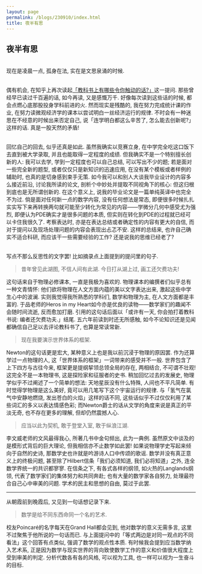 ```yaml
---
layout: page
permalink: /blogs/230910/index.html
title: 夜半有思
---
```


## 夜半有思

<br>现在是凌晨一点, 孤身在法, 实在是文思泉涌的时候.

<br>偶有机会, 在知乎上再次读起[「教科书上有哪些令你触动的话?」](https://www.zhihu.com/question/55680501)这一提问. 那些曾经早已读过千百遍的话, 如今再读, 又是感慨万千. 好像每次读到这些话的时候, 都会点燃心底那股投身学科前进的火. 然而现实是残酷的, 我在努力完成统计课的作业, 在努力读微观经济学的课本以尝试明白一丝经济运行的规律. 不时会有一种迷思在不经意的时候出来否定自己, 说「连学明白都这么辛苦了, 怎么能去创新呢?」这样的话. 真是一股天然的矛盾! 

<br>回忆自己的回去, 似乎还真是如此. 虽然我确实以竞赛立身, 在中学完全吃这口饭下去直到被大学录取, 并且也能取得一定程度的成绩. 但我确实不是一个特别擅长创新的人: 我可以去学, 学到一定程度也可以自己总结, 可以写出不少的题; 若是面对一些完全新的题型, 或者仅仅只是新知识的迅速应用, 在没有某个模板或者样例的辅助时, 也真的是切身感到束手无策. 如今我可以和别人大谈我毕业设计的内容多么接近前沿, 讨论我所读的论文, 剖析个中妙处并提取不同视角下的核心: 但这归根到底也是无所谓创新的. 在这个意义上, 说我的毕业论文是一篇单纯英译中也完全不为过. 倘是面对任何新一点的数学内容, 没有任何想法是常态, 即便很多时候扎扎实实写下来再转换两句就可能至少转化为常见的内容——学微分几何中感受尤为强烈, 即便认为PDE确实才是很多问题的本质, 但实则在转化到PDE的过程就已经可以卡住我很久了. 考察表达时, 亦是在表达总结或者确定性的内容有更大的自信, 而对于提问以及现场处理问题的内容会表现出忐忑不安. 这样的总结来, 也许自己确实不适合科研, 而应该干一些需要经验的工作? 还是说我的思维已经老了? 

<br>写点不那么反思性的文字罢! 比如摘录点上面提到的提问里的句子.

> 昔年曾见此湖图, 不信人间有此湖. 今日打从湖上过, 画工还欠费功夫!

这句话来自于物理必修课本, 一直是我极为喜欢的. 物理课本的编撰者们似乎总有一种文青情怀: 他们欲将物理在人文方面内蕴的美以文字表达出来, 激起这些中学生心中的波澜. 实则我觉得我所熟悉的学科们, 数学和物理为主, 在人文方面都是丰富的. 于品老师的Heros in my Heart如今亦是优良的读物——数学家们的趣闻不会随时间流逝, 反而愈加打磨. 引用的这句话后面以「或许有一天, 你会拍打着教科书说: 编者还欠费功夫.」结尾. 五六年前读到时还无所感触, 如今不论知识还是见闻都确信自己足以去评论教科书了, 也算是常读常新.

> 现在我要演示世界体系的框架.

Newton的这句话更是宏大, 某种意义上也是我以前沉浸于物理的原因罢. 作为还算学过一点物理的人, 这「世界体系的框架」一词带来的感受并不一般. 世界包含了上下四方与古往今来, 框架更是提纲挈领总领全局的存在, 两相结合, 不可谓不壮观! 这完全不是一本物理书, 这是探险家和征服者的史书. 稍加回忆过去的发展史, 物理学似乎不过阐述了一个简单的想法: 天地星辰没有什么特殊, 人间也不平凡简单. 有时觉得学物理是这么美好, 竟可以用几笔写下这个宇宙运行的规律. 与「氢气在氯气中安静地燃烧, 发出苍白的火焰」这样的话不同, 这些话似乎不过仅仅利用了某些词汇的多义以表达情感色彩; 而Newton爵士的话从文学的角度来说是真正的平淡无奇, 也不存在更多的理解, 但却仍然震撼人心.

> 应当以此为契机, 敢于登堂入室, 敢于纵浪江湖.

李文威老师的文风最得我心, 所著几书中金句频出, 此为一典例. 虽然原文中谈及的是模形式背后的巨大理论, 但我相信亦不止数学如此罢! 如果说物理学史写起来倾向于自然的史诗, 那数学史也许就是吟游诗人口中传颂的歌谣. 数学并没有真正意义上的终极问题, 甚至除了Hilbert信条「我们必须知道, 我们必将知道」之外, 连全数学界统一的共识都寥寥. 在信条之下, 有各式各样的纲领, 如火热的Langlands纲领, 代表了数学家们的集体努力和共同奔赴; 也有大量的数学家各自努力, 处理最符合自己心中审美的问题. 学术的民主和思想的自由, 莫过于此罢.

---

从朝霞前到晚霞后, 又见到一句话想记录下来.

> 数学是给不同东西命同一个名的艺术.

校友Poincaré的名字每天在Grand Hall都会见到, 他对数学的意义无需多言, 这里不过聚焦于他所说的一句话而已. 与上面提问中的「等式两边是对同一观点的不同看法」这个回答有点类似, 强调了数学的观点性本质. 有时候我会提到应当数学纳入艺术系, 正是因为数学与现实世界的背向致使数学工作的意义和价值很大程度上受到审美的判定. 分析代数各有各的风格, 可以视为工具, 也一样可以视为一生奋斗的目标.

<!-- > 引用 -->



